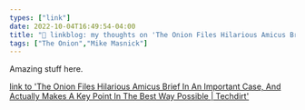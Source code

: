 ```yaml
---
types: ["link"]
date: 2022-10-04T16:49:54-04:00
title: "🔗 linkblog: my thoughts on 'The Onion Files Hilarious Amicus Brief In An Important Case, And Actually Makes A Key Point In The Best Way Possible | Techdirt'"
tags: ["The Onion","Mike Masnick"]
---
```

Amazing stuff here.
 

[link to 'The Onion Files Hilarious Amicus Brief In An Important Case, And Actually Makes A Key Point In The Best Way Possible | Techdirt'](https://www.techdirt.com/2022/10/04/the-onion-files-hilarious-amicus-brief-in-an-important-case-that-actually-makes-a-key-point-in-the-best-way-possible/)
